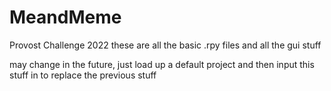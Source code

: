 # MeandMeme
Provost Challenge 2022
these are all the basic .rpy files and all the gui stuff

may change in the future, just load up a default project and then input this stuff in to replace the previous stuff
